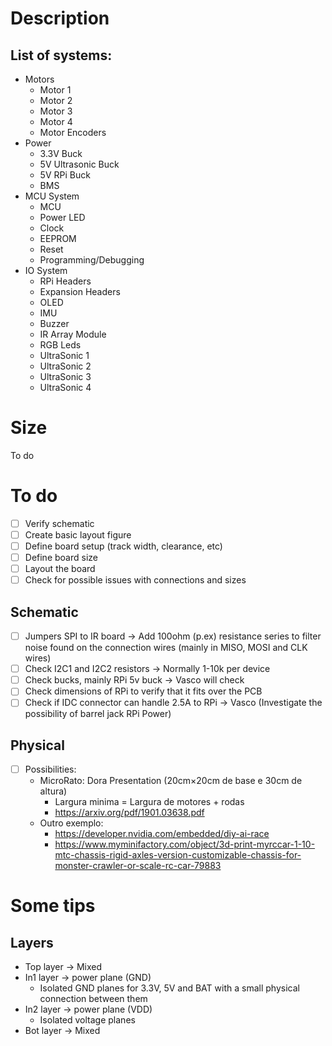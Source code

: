 # Description

## List of systems:
* Motors
  * Motor 1
  * Motor 2
  * Motor 3
  * Motor 4
  * Motor Encoders
* Power
  * 3.3V Buck
  * 5V Ultrasonic Buck
  * 5V RPi Buck
  * BMS
* MCU System
  * MCU
  * Power LED
  * Clock
  * EEPROM
  * Reset
  * Programming/Debugging
* IO System
  * RPi Headers
  * Expansion Headers
  * OLED
  * IMU
  * Buzzer
  * IR Array Module
  * RGB Leds
  * UltraSonic 1
  * UltraSonic 2
  * UltraSonic 3
  * UltraSonic 4

# Size

To do

# To do

- [ ] Verify schematic
- [ ] Create basic layout figure
- [ ] Define board setup (track width, clearance, etc)
- [ ] Define board size
- [ ] Layout the board
- [ ] Check for possible issues with connections and sizes

## Schematic
- [ ]  Jumpers SPI to IR board -> Add 100ohm (p.ex) resistance series to filter noise found on the connection wires (mainly in MISO, MOSI and CLK wires)
- [ ]  Check I2C1 and I2C2 resistors -> Normally 1-10k per device
- [ ]  Check bucks, mainly RPi 5v buck -> Vasco will check
- [ ]  Check dimensions of RPi to verify that it fits over the PCB
- [ ]  Check if IDC connector can handle 2.5A to RPi -> Vasco (Investigate the possibility of barrel jack RPi Power)

## Physical
- [ ]  Possibilities:
	* MicroRato: Dora Presentation (20cm×20cm  de  base  e  30cm  de altura)
		* Largura minima = Largura de motores + rodas
		* https://arxiv.org/pdf/1901.03638.pdf
	* Outro exemplo: 
		* https://developer.nvidia.com/embedded/diy-ai-race
		* https://www.myminifactory.com/object/3d-print-myrccar-1-10-mtc-chassis-rigid-axles-version-customizable-chassis-for-monster-crawler-or-scale-rc-car-79883	

# Some tips

## Layers
* Top layer -> Mixed
* In1 layer -> power plane (GND)
	*	Isolated GND planes for 3.3V, 5V and BAT with a small physical connection between them
* In2 layer -> power plane (VDD)
	* Isolated voltage planes
* Bot layer -> Mixed